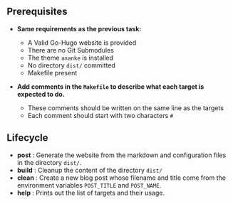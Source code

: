 ## Prerequisites
-   **Same requirements as the previous task:**
    
    -   A Valid Go-Hugo website is provided
    -   There are no Git Submodules
    -   The theme  `ananke`  is installed
    -   No directory  `dist/`  committed
    -   Makefile present
-   **Add comments in the  `Makefile`  to describe what each target is expected to do.**
    
    -   These comments should be written on the same line as the targets
    -   Each comment should start with two characters  `#`

## Lifecycle
-   **post** : Generate the website from the markdown and configuration files in the directory `dist/`.
-   **build** : Cleanup the content of the directory `dist/`
-   **clean** : Create a new blog post whose filename and title come from the environment variables `POST_TITLE` and `POST_NAME`.
-   **help** : Prints out the list of targets and their usage.
